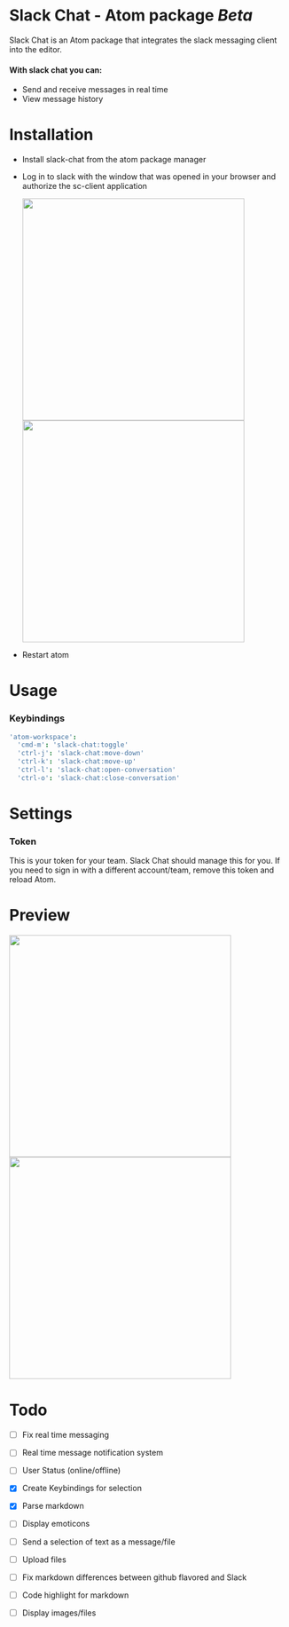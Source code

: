 
# Slack Chat - Atom package *Beta*

Slack Chat is an Atom package that integrates the slack messaging client into the editor.
#### With slack chat you can:
- Send and receive messages in real time
- View message history

# Installation
- Install slack-chat from the atom package manager
- Log in to slack with the window that was opened in your browser and authorize the sc-client application

  <img src="http://drive.google.com/uc?export=view&id=0B_FMiWCp_bLQems3NTlIUjlzWWM" width="400px" />
  <img src="http://drive.google.com/uc?export=view&id=0B_FMiWCp_bLQYm9HSi0xY2RMQVU" width="400px" />

- Restart atom

# Usage

### Keybindings
```cson
'atom-workspace':
  'cmd-m': 'slack-chat:toggle'
  'ctrl-j': 'slack-chat:move-down'
  'ctrl-k': 'slack-chat:move-up'
  'ctrl-l': 'slack-chat:open-conversation'
  'ctrl-o': 'slack-chat:close-conversation'
```


# Settings

### Token
This is your token for your team. Slack Chat should manage this for you. If you need to sign in with a different account/team, remove this token and reload Atom.

# Preview
<img src="http://drive.google.com/uc?export=view&id=0B_FMiWCp_bLQNlluR2MwRkNWVG8" width="400px" />
<img src="http://drive.google.com/uc?export=view&id=0B_FMiWCp_bLQOEM1ZjZvUDRhVEk" width="400px" />

# Todo
- [ ] Fix real time messaging
- [ ] Real time message notification system
- [ ] User Status (online/offline)
- [x] Create Keybindings for selection
- [x] Parse markdown
- [ ] Display emoticons
- [ ] Send a selection of text as a message/file
- [ ] Upload files
- [ ] Fix markdown differences between github flavored and Slack
- [ ] Code highlight for markdown
- [ ] Display images/files

